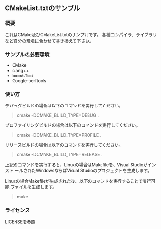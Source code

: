 ## CMakeList.txtのサンプル
### 概要
これはCMake及びCMakeList.txtのサンプルです。
各種コンパイラ、ライブラリなど自分の環境に合わせて書き換えて下さい。

### サンプルの必要環境
- CMake
- clang++
- boost.Test
- Google-perftools

### 使い方
デバッグビルドの場合は以下のコマンドを実行してください。
> cmake -DCMAKE_BUILD_TYPE=DEBUG .

プロファイリングビルドの場合は以下のコマンドを実行してください。
> cmake -DCMAKE_BUILD_TYPE=PROFILE .

リリースビルドの場合は以下のコマンドを実行してください。
> cmake -DCMAKE_BUILD_TYPE=RELEASE .

上記のコマンドを実行すると、Linuxの場合はMakefileを、Visual Studioがインスト
ールされたWindowsならばVisual Studioのプロジェクトを生成します。

Linuxの場合Makefileが生成された後、以下のコマンドを実行することで実行可能
ファイルを生成します。
> make

### ライセンス
LICENSEを参照
